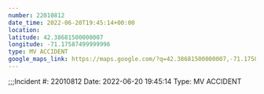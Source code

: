 ```yaml
---
number: 22010812
date_time: 2022-06-20T19:45:14+00:00
location: 
latitude: 42.38681500000007
longitude: -71.17587499999996
type: MV ACCIDENT
google_maps_link: https://maps.google.com/?q=42.38681500000007,-71.17587499999996
---
```


;;;Incident #: 22010812   Date: 2022-06-20 19:45:14   Type: MV ACCIDENT
